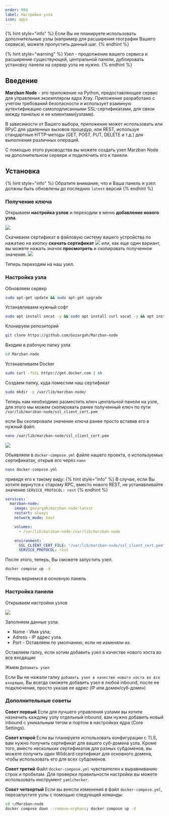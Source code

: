 ```yaml
---
order: 994
label: Настройки узла
icon: apps
---
```

{% hint style="info" %}
Если Вы не планируете использовать дополнительные узлы (например для расширения географии Вашего сервиса), можете пропустить данный шаг.
{% endhint %}

{% hint style="warning" %}
Узел - продолжение вашего сервиса и расширение существующей, центральной панели, дублировать установку панели на сервер узла не нужно.
{% endhint %}

## Введение
**Marzban Node** - это приложение на Python, предоставляющее сервис для управления экземпляром ядра Xray.
Приложение разработано с учетом требований безопасности и использует взаимную аутентификацию самоподписанными SSL-сертификатами, для связи между панелью и ее клиентами(узлами). 

В зависимости от Вашего выбора, приложение может использовать или RPyC для удаленных вызовов процедур, или REST, используя стандартные HTTP-методы (GET, POST, PUT, DELETE и т.д.) для выполнения различных операций.

С помощью этого руководства вы можете создать узел Marzban Node на дополнительном сервере и подключить его к панели. 
## Установка
{% hint style="info" %}
Обратите внимание, что и Ваша панель и узел должны быть обновлены до последних `latest` версий 
{% endhint %}
### Получение ключа
Открываем **настройка узлов** и переходим в меню **добавление нового узла**.

![](/static/node_connect.png)

Скачиваем сертификат в файловую систему вашего устройства по нажатию на кнопку **скачать сертификат**
![](/static/node_download.png)
или, как еще один вариант, вы можете нажать значок **просмотреть** и скопировать полученное значение.
![](/static/node_show.png)

Теперь переходим на наш узел. 

### Настройка узла

Обновляем сервер

```bash
sudo apt-get update && sudo apt-get upgrade
```

Устанавливаем нужный софт

```bash
sudo apt install socat -y && sudo apt install curl socat -y && apt install git -y
```

Клонируем репозиторий

```bash
git clone https://github.com/Gozargah/Marzban-node
```

Входим в рабочую папку узла

```bash
cd Marzban-node
```

Устанавливаем Docker

```bash
sudo curl -fsSL https://get.docker.com | sh
```
Создаем папку, куда поместим наш сертификат
```bash
sudo mkdir -p /var/lib/marzban-node/
```

Теперь нам необходимо разместить ключ центальной панели на узле, для этого мы можем скопировать ранее полученный ключ по пути `/var/lib/marzban-node/ssl_client_cert.pem`

если Вы скопировали значение ключа ранее просто вставив его в нужный файл.
```bash
nano /var/lib/marzban-node/ssl_client_cert.pem
```

![](/static/node6.jpg)

Обьявляем в `docker-compose.yml` файле нашего проекта, о используемых сертификатах, открыв его через `nano` 
```bash
nano docker-compose.yml
```
приведя его к такому виду:
{% hint style="info" %}
В случае, если Вы хотите вернутся к старому RPC, вместо нового REST, не устанавливайте значение `SERVICE_PROTOCOL: rest`
{% endhint %}

```yaml
services:
  marzban-node:
    image: gozargah/marzban-node:latest
    restart: always
    network_mode: host

    volumes:
      - /var/lib/marzban-node:/var/lib/marzban-node

    environment:
      SSL_CLIENT_CERT_FILE: "/var/lib/marzban-node/ssl_client_cert.pem"
      SERVICE_PROTOCOL: rest
```

После этого, теперь, Вы сможете запустить узел.

```bash
docker compose up -d
```

Теперь вернемся в основную панель

### Настройка панели 

Открываем настройки узлов

![](/static/node_add.png)

Заполняем данные узла:

* Name - Имя узла;
* Adress - IP адрес узла.
* Port - Оставляем по умолчанию, если не изменяли их.

Оставляем галку, если хотим добавить узел в качестве нового хоста во все входящие


Жмем `Добавить узел`

Если Вы не нажали галку `добавить узел в качестве нового хоста во все входящие`, Вы всегда сможете добавить узел в любой inbound, после ее подключения, просто указав ее адрес (IP или домен/суб-домен)

### Дополнительные советы

**Совет первый**
Если для лучшего управления узлами вы хотите назначить каждому узлу отдельный inbound, вам нужно добавить новый inbound с уникальным тегом и портом в настройках ядра (Core Settings).

**Совет второй**
Если вы планируете использовать конфигурации с TLS, вам нужно получить сертификат для вашего суб-домена узла. Кроме того, вместо нескольких сертификатов для разных субдоменов, вы можете получить один Wildcard сертификат для основного домена, чтобы использовать его для всех субдоменов.

**Совет третий**
Файл `docker-compose.yml` чувствителен к выравниванию строк и пробелам. Для проверки правильности настройки вы можете использовать инструмент `yamlchecker`.

**Совет четвертый**
Если вы внесли изменения в файл `docker-compose.yml`, перезапустите узлы с помощью следующей команды:

```bash
cd ~/Marzban-node
docker compose down --remove-orphans; docker compose up -d
```
